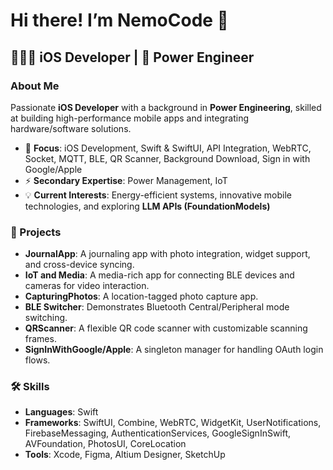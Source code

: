 # Hi there! I’m NemoCode 👋

## 👨🏻‍💻 iOS Developer | 🔋 Power Engineer

### About Me

Passionate **iOS Developer** with a background in **Power Engineering**, skilled at building high-performance mobile apps and integrating hardware/software solutions.

- 🎯 **Focus**: iOS Development, Swift & SwiftUI, API Integration, WebRTC, Socket, MQTT, BLE, QR Scanner, Background Download, Sign in with Google/Apple  
- ⚡ **Secondary Expertise**: Power Management, IoT  
- 💡 **Current Interests**: Energy-efficient systems, innovative mobile technologies, and exploring **LLM APIs (FoundationModels)**

### 🚀 Projects

- **JournalApp**: A journaling app with photo integration, widget support, and cross-device syncing.  
- **IoT and Media**: A media-rich app for connecting BLE devices and cameras for video interaction.  
- **CapturingPhotos**: A location-tagged photo capture app.  
- **BLE Switcher**: Demonstrates Bluetooth Central/Peripheral mode switching.  
- **QRScanner**: A flexible QR code scanner with customizable scanning frames.  
- **SignInWithGoogle/Apple**: A singleton manager for handling OAuth login flows.

### 🛠️ Skills

- **Languages**: Swift  
- **Frameworks**: SwiftUI, Combine, WebRTC, WidgetKit, UserNotifications, FirebaseMessaging, AuthenticationServices, GoogleSignInSwift, AVFoundation, PhotosUI, CoreLocation  
- **Tools**: Xcode, Figma, Altium Designer, SketchUp
